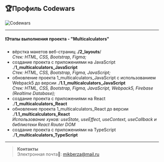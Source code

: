 ## :trophy:Профиль Codewars
![Codewars](https://github.r2v.ch/codewars?user=MikaBerza&hide_clan=true&top_languages=true&stroke=%23b362ff)

---

#### :heavy_exclamation_mark:Этапы выполнения проекта - "Multicalculators"
- вёрстка макетов веб-страниц **./2_layouts**/  
  _Стек: HTML, CSS, Bootstrap, Figma;_  
- создание проекта с приложениями на JavaScript ./**1_multicalculators_JavaScript**  
  _Стек: HTML, CSS, Bootstrap, Figma, JavaScript;_  
- обновление проекта 1_multicalculators_JavaScript с использованием Webpack5 до версии ./**1.1_multicalculators_JavaScript**  
  _Стек: HTML, CSS, Bootstrap, Figma, JavaScript, Webpack5, Firebase (Realtime Database);_  
- создание проекта с приложениями на React ./**1_multicalculators_React**  
- обновление проекта 1_multicalculators_React до версии ./**1.1_multicalculators_React**  
  _Использование хуков: useState, useEffect, useContext, useCallback и библиотеки  React Router DOM_      
- создание проекта с приложениями на TypeScript ./**1_multicalculators_TypeScript** 

---


> __Контакты__  
Электронная почта:email:: mikberza@mail.ru 

